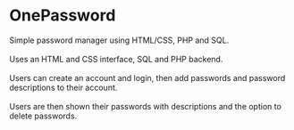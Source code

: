 # OnePassword
Simple password manager using HTML/CSS, PHP and SQL.<br><br>
Uses an HTML and CSS interface, SQL and PHP backend.<br><br>
Users can create an account and login, then add passwords and password descriptions to their account.<br><br>
Users are then shown their passwords with descriptions and the option to delete passwords.
